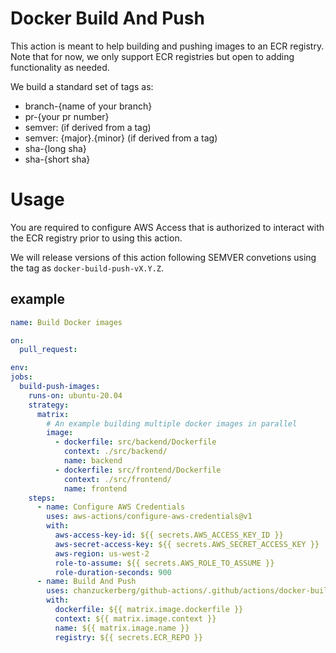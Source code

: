 # Docker Build And Push
This action is meant to help building and pushing images to an ECR registry.
Note that for now, we only support ECR registries but open to adding functionality as needed.

We build a standard set of tags as:
- branch-{name of your branch}
- pr-{your pr number}
- semver: (if derived from a tag)
- semver: {major}.{minor} (if derived from a tag)
- sha-{long sha}
- sha-{short sha}

# Usage

You are required to configure AWS Access that is authorized to interact with the ECR registry prior to using this action.

We will release versions of this action following SEMVER convetions using the tag as `docker-build-push-vX.Y.Z`.

## example
```yaml
name: Build Docker images

on:
  pull_request:

env:
jobs:
  build-push-images:
    runs-on: ubuntu-20.04
    strategy:
      matrix:
        # An example building multiple docker images in parallel
        image:
          - dockerfile: src/backend/Dockerfile
            context: ./src/backend/
            name: backend
          - dockerfile: src/frontend/Dockerfile
            context: ./src/frontend/
            name: frontend
    steps:
      - name: Configure AWS Credentials
        uses: aws-actions/configure-aws-credentials@v1
        with:
          aws-access-key-id: ${{ secrets.AWS_ACCESS_KEY_ID }}
          aws-secret-access-key: ${{ secrets.AWS_SECRET_ACCESS_KEY }}
          aws-region: us-west-2
          role-to-assume: ${{ secrets.AWS_ROLE_TO_ASSUME }}
          role-duration-seconds: 900
      - name: Build And Push
        uses: chanzuckerberg/github-actions/.github/actions/docker-build-push@docker-build-push-v1.3.0
        with:
          dockerfile: ${{ matrix.image.dockerfile }}
          context: ${{ matrix.image.context }}
          name: ${{ matrix.image.name }}
          registry: ${{ secrets.ECR_REPO }}

```

